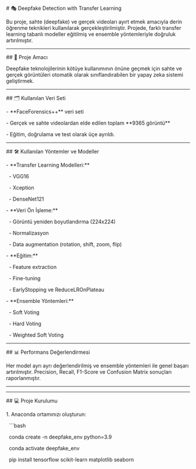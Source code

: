 \# 🎭 Deepfake Detection with Transfer Learning



Bu proje, sahte (deepfake) ve gerçek videoları ayırt etmek amacıyla derin öğrenme teknikleri kullanılarak gerçekleştirilmiştir. Projede, farklı transfer learning tabanlı modeller eğitilmiş ve ensemble yöntemleriyle doğruluk artırılmıştır.



---



\## 📌 Proje Amacı



Deepfake teknolojilerinin kötüye kullanımının önüne geçmek için sahte ve gerçek görüntüleri otomatik olarak sınıflandırabilen bir yapay zeka sistemi geliştirmek.



---



\## 🗂️ Kullanılan Veri Seti



\- \*\*FaceForensics++\*\* veri seti

\- Gerçek ve sahte videolardan elde edilen toplam \*\*9365 görüntü\*\*

\- Eğitim, doğrulama ve test olarak üçe ayrıldı.



---



\## 🛠️ Kullanılan Yöntemler ve Modeller



\- \*\*Transfer Learning Modelleri:\*\*

&nbsp; - VGG16

&nbsp; - Xception

&nbsp; - DenseNet121



\- \*\*Veri Ön İşleme:\*\*

&nbsp; - Görüntü yeniden boyutlandırma (224x224)

&nbsp; - Normalizasyon

&nbsp; - Data augmentation (rotation, shift, zoom, flip)



\- \*\*Eğitim:\*\*

&nbsp; - Feature extraction

&nbsp; - Fine-tuning

&nbsp; - EarlyStopping ve ReduceLROnPlateau



\- \*\*Ensemble Yöntemleri:\*\*

&nbsp; - Soft Voting

&nbsp; - Hard Voting

&nbsp; - Weighted Soft Voting



---



\## 📊 Performans Değerlendirmesi



Her model ayrı ayrı değerlendirilmiş ve ensemble yöntemleri ile genel başarı artırılmıştır. Precision, Recall, F1-Score ve Confusion Matrix sonuçları raporlanmıştır.



---





---



\## 💻 Proje Kurulumu



1\. Anaconda ortamınızı oluşturun:

&nbsp;  ```bash

&nbsp;  conda create -n deepfake\_env python=3.9

&nbsp;  conda activate deepfake\_env

&nbsp;  pip install tensorflow scikit-learn matplotlib seaborn



